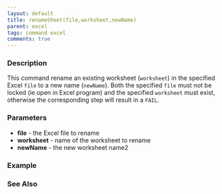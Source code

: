 ```yaml
---
layout: default
title: renameSheet(file,worksheet,newName)
parent: excel
tags: command excel
comments: true
---
```



### Description
This command rename an existing worksheet (`worksheet`) in the specified Excel `file` to a new name (`newName`).
Both the specified `file` must not be locked (ie open in Excel program) and the specified `worksheet` must exist, 
otherwise the corresponding step will result in a `FAIL`.


### Parameters
- **file** - the Excel file to rename
- **worksheet** - name of the worksheet to rename
- **newName** - the new worksheet name2


### Example


### See Also
